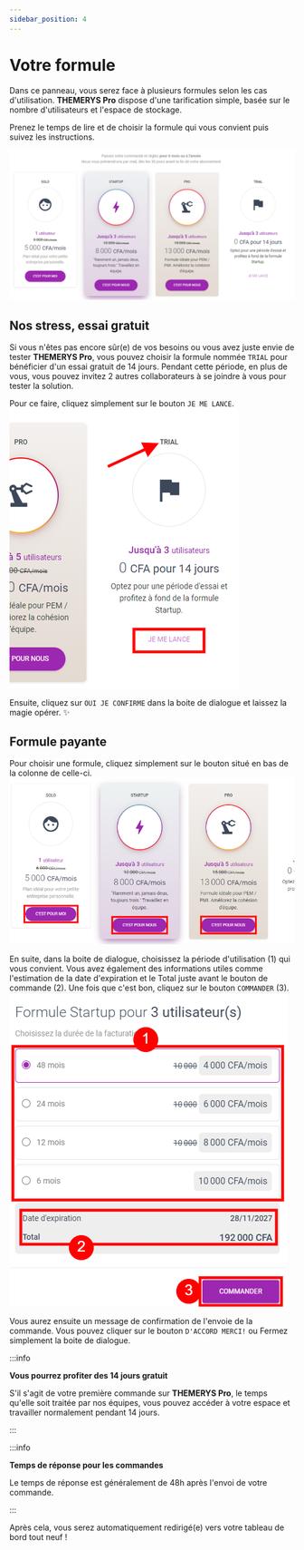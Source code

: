 ```yaml
---
sidebar_position: 4
---
```


# Votre formule

Dans ce panneau, vous serez face à plusieurs formules selon les cas d'utilisation. 
**THEMERYS Pro** dispose d'une tarification simple, basée sur le nombre d'utilisateurs et l'espace de stockage.

Prenez le temps de lire et de choisir la formule qui vous convient puis suivez les instructions.

![img alt](/img/wizard-pricing.png)

## Nos stress, essai gratuit
Si vous n'êtes pas encore sûr(e) de vos besoins ou vous avez juste envie de tester **THEMERYS Pro**, 
vous pouvez choisir la formule nommée `TRIAL` pour bénéficier d'un essai gratuit de 14 jours. Pendant cette période, en plus de vous, 
vous pouvez invitez 2 autres collaborateurs à se joindre à vous pour tester la solution.

Pour ce faire, cliquez simplement sur le bouton `JE ME LANCE`.
![img alt](/img/wizard-pricing-trial.png)

Ensuite, cliquez sur `OUI JE CONFIRME` dans la boite de dialogue et 
laissez la magie opérer. ✨

## Formule payante
Pour choisir une formule, cliquez simplement sur le bouton situé en bas de la colonne de celle-ci.
![img alt](/img/wizard-pricing-formules.png)

En suite, dans la boite de dialogue, choisissez la période d'utilisation (1) qui vous convient. 
Vous avez également des informations utiles comme l'estimation de la date d'expiration et le Total juste avant le bouton de commande (2).
Une fois que c'est bon, cliquez sur le bouton `COMMANDER` (3).
![img alt](/img/wizard-pricing-commander.png)

Vous aurez ensuite un message de confirmation de l'envoie de la commande. Vous pouvez cliquer sur le bouton `D'ACCORD MERCI!` ou Fermez 
simplement la boite de dialogue.

:::info

**Vous pourrez profiter des 14 jours gratuit**

S'il s'agit de votre première commande sur **THEMERYS Pro**, le temps qu'elle soit traitée par nos équipes, vous pouvez accéder à 
votre espace et travailler normalement pendant 14 jours.

:::

:::info

**Temps de réponse pour les commandes**

Le temps de réponse est généralement de 48h après l'envoi de votre commande.

:::

Après cela, vous serez automatiquement redirigé(e) vers votre tableau de bord tout neuf !
